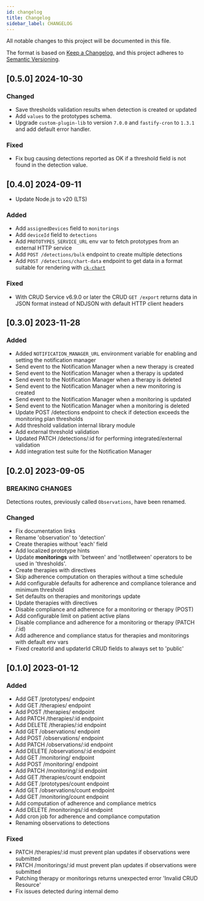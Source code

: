 ```yaml
---
id: changelog
title: Changelog
sidebar_label: CHANGELOG
---
```


<!--
WARNING: this file was automatically generated by Mia-Platform Doc Aggregator.
DO NOT MODIFY IT BY HAND.
Instead, modify the source file and run the aggregator to regenerate this file.
-->

All notable changes to this project will be documented in this file.

The format is based on [Keep a Changelog](https://keepachangelog.com/en/1.0.0/),
and this project adheres to [Semantic Versioning](https://semver.org/spec/v2.0.0.html).

## [0.5.0] 2024-10-30

### Changed

- Save thresholds validation results when detection is created or updated
- Add `values` to the prototypes schema.
- Upgrade `custom-plugin-lib` to version `7.0.0` and `fastify-cron` to `1.3.1` and add default error handler.

### Fixed

- Fix bug causing detections reported as OK if a threshold field is not found in the detection value.

## [0.4.0] 2024-09-11

- Update Node.js to v20 (LTS)

### Added

- Add `assignedDevices` field to `monitorings`
- Add `deviceId` field to `detections`
- Add `PROTOTYPES_SERVICE_URL` env var to fetch prototypes from an external HTTP service
- Add `POST /detections/bulk` endpoint to create multiple detections
- Add `POST /detections/chart-data` endpoint to get data in a format suitable for rendering with [`ck-chart`][ck-chart]

### Fixed

- With CRUD Service v6.9.0 or later the CRUD `GET /export` returns data in JSON format instead of NDJSON with default HTTP client headers

## [0.3.0] 2023-11-28

### Added

- Added `NOTIFICATION_MANAGER_URL` environment variable for enabling and setting the notification manager
- Send event to the Notification Manager when a new therapy is created
- Send event to the Notification Manager when a therapy is updated
- Send event to the Notification Manager when a therapy is deleted
- Send event to the Notification Manager when a new monitoring is created
- Send event to the Notification Manager when a monitoring is updated
- Send event to the Notification Manager when a monitoring is deleted
- Update POST /detections endpoint to check if detection exceeds the monitoring plan thresholds
- Add threshold validation internal library module
- Add external threshold validation
- Updated PATCH /detections/:id for performing integrated/external validation
- Add integration test suite for the Notification Manager

## [0.2.0] 2023-09-05

### BREAKING CHANGES

Detections routes, previously called `Observations`, have been renamed.

### Changed

- Fix documentation links
- Rename 'observation' to 'detection'
- Create therapies without 'each' field
- Add localized prototype hints
- Update **monitorings** with 'between' and 'notBetween' operators to be used in 'thresholds'.
- Create therapies with directives
- Skip adherence computation on therapies without a time schedule
- Add configurable defaults for adherence and compliance tolerance and minimum threshold
- Set defaults on therapies and monitorings update
- Update therapies with directives
- Disable compliance and adherence for a monitoring or therapy (POST)
- Add configurable limit on patient active plans
- Disable compliance and adherence for a monitoring or therapy (PATCH /:id)
- Add adherence and compliance status for therapies and monitorings with default env vars
- Fixed creatorId and updaterId CRUD fields to always set to 'public'

## [0.1.0] 2023-01-12

### Added

- Add GET /prototypes/ endpoint
- Add GET /therapies/ endpoint
- Add POST /therapies/ endpoint
- Add PATCH /therapies/:id endpoint
- Add DELETE /therapies/:id endpoint
- Add GET /observations/ endpoint
- Add POST /observations/ endpoint
- Add PATCH /observations/:id endpoint
- Add DELETE /observations/:id endpoint
- Add GET /monitoring/ endpoint
- Add POST /monitoring/ endpoint
- Add PATCH /monitoring/:id endpoint
- Add GET /therapies/count endpoint
- Add GET /prototypes/count endpoint
- Add GET /observations/count endpoint
- Add GET /monitoring/count endpoint
- Add computation of adherence and compliance metrics
- Add DELETE /monitorings/:id endpoint
- Add cron job for adherence and compliance computation
- Renaming observations to detections 

### Fixed

- PATCH /therapies/:id must prevent plan updates if observations were submitted
- PATCH /monitorings/:id must prevent plan updates if observations were submitted
- Patching therapy or monitorings returns unexpected error 'Invalid CRUD Resource'
- Fix issues detected during internal demo


[ck-chart]: /runtime_suite/care-kit/20_components/70_ck-chart.md
